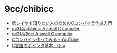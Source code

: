 # 9cc/chibicc

* <a href="https://www.sigbus.info/compilerbook">低レイヤを知りたい人のためのCコンパイラ作成入門</a>
* <a href="https://github.com/rui314/chibicc">rui314/chibicc: A small C compiler</a>
* <a href="https://github.com/rui314/9cc">rui314/9cc: A small C compiler</a>
* <a href="https://www.youtube.com/playlist?list=PLp_EUEO9JJP08ApAdaTYKHsonrLyKzdvp">Cコンパイラ作ってみる - YouTube</a>
* <a href="https://qiita.com/kentyama/items/0164056ff9e38697e754">C言語のポインタ基本 - Qita</a>
